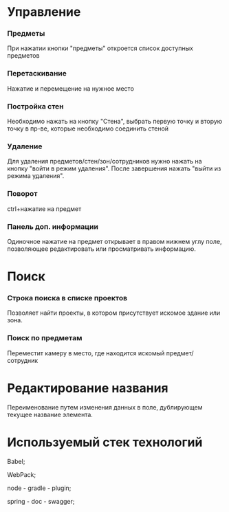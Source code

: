 # Управление

### Предметы
При нажатии кнопки "предметы" откроется список доступных предметов
### Перетаскивание
Нажатие и перемещение на нужное место
### Постройка стен
Необходимо нажать на кнопку "Стена", выбрать первую точку и вторую точку в пр-ве, которые необходимо соединить стеной
### Удаление 
Для удаления предметов/стен/зон/сотрудников нужно нажать на кнопку "войти в режим удаления". После завершения нажать "выйти из режима удаления".
### Поворот
ctrl+нажатие на предмет
### Панель доп. информации
Одиночное нажатие на предмет открывает в правом нижнем углу поле, позволяющее редактировать или просматривать информацию.

# Поиск
### Строка поиска в списке проектов 
Позволяет найти проекты, в котором присутствует искомое здание или зона.

### Поиск по предметам 
Переместит камеру в место, где находится искомый предмет/сотрудник


# Редактирование названия
Переименование путем изменения данных в поле, дублирующем текущее название элемента.


# Используемый стек технологий

Babel;

WebPack; 

node - gradle - plugin;

spring - doc - swagger;
